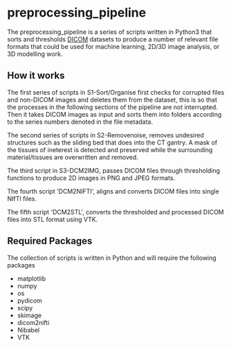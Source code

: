 # preprocessing_pipeline

The preprocessing_pipeline is a series of scripts written in Python3 that sorts and thresholds [DICOM](https://www.dicomstandard.org/about/) datasets to produce a number of relevant file formats that could be used for machine learning, 2D/3D image analysis, or 3D modelling work.

## How it works
The first series of scripts in S1-Sort/Organise first checks for corrupted files and non-DICOM images and deletes them from the dataset, this is so that the processes in the following sections of the pipeline are not interrupted. Then it takes DICOM images as input and sorts them into folders according to the series numbers denoted in the file metadata.

The second series of scripts in S2-Removenoise, removes undesired structures such as the sliding bed that does into the CT gantry. A mask of the tissues of ineterest is detected and preserved while the surrounding material/tissues are overwritten and removed.

The third script in S3-DCM2IMG, passes DICOM files through thresholding functions to produce 2D images in PNG and JPEG formats.

The fourth script 'DCM2NIFTI', aligns and converts DICOM files into single NIfTI files.

The fifth script 'DCM2STL', converts the thresholded and processed DICOM files into STL format using VTK.



## Required Packages
The collection of scripts is written in Python and will require the following packages
- matplotlib
- numpy
- os
- pydicom
- scipy
- skimage
- dicom2nifti
- Nibabel
- VTK

